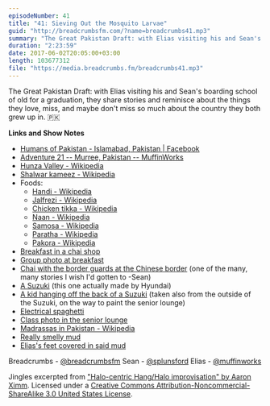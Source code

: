 ```yaml
---
episodeNumber: 41
title: "41: Sieving Out the Mosquito Larvae"
guid: "http://breadcrumbsfm.com/?name=breadcrumbs41.mp3"
summary: "The Great Pakistan Draft: with Elias visiting his and Sean's boarding school of old for a graduation, they share stories and reminisce about the things they love, miss, and maybe don't miss so much about the country they both grew up in. 🇵🇰"
duration: "2:23:59"
date: 2017-06-02T20:05:00+03:00
length: 103677312
file: "https://media.breadcrumbs.fm/breadcrumbs41.mp3"
---
```

The Great Pakistan Draft: with Elias visiting his and Sean's boarding school of old for a graduation, they share stories and reminisce about the things they love, miss, and maybe don't miss so much about the country they both grew up in. 🇵🇰

**Links and Show Notes** 
- [Humans of Pakistan - Islamabad, Pakistan | Facebook](https://www.facebook.com/HofPak/)
- [ Adventure 21 -- Murree, Pakistan -- MuffinWorks](http://www.muffin.works/blog/2017/05/28/adventure-21-murree-pakistan/)
- [Hunza Valley - Wikipedia](https://en.wikipedia.org/wiki/Hunza_Valley?wprov=sfsi1)
- [Shalwar kameez - Wikipedia](https://en.wikipedia.org/wiki/Shalwar_kameez?wprov=sfsi1)
- Foods: 
    - [Handi - Wikipedia](https://en.wikipedia.org/wiki/Handi?wprov=sfsi1)
    - [Jalfrezi - Wikipedia](https://en.wikipedia.org/wiki/Jalfrezi?wprov=sfsi1)
    - [Chicken tikka - Wikipedia](https://en.wikipedia.org/wiki/Chicken_tikka?wprov=sfsi1)
    - [Naan - Wikipedia](https://en.wikipedia.org/wiki/Naan?wprov=sfsi1)
    - [Samosa - Wikipedia](https://en.wikipedia.org/wiki/Samosa?wprov=sfsi1)
    - [Paratha - Wikipedia](https://en.wikipedia.org/wiki/Paratha?wprov=sfsi1)
    - [Pakora - Wikipedia](https://en.wikipedia.org/wiki/Pakora?wprov=sfsi1)
- [Breakfast in a chai shop](http://d.pr/i/GlIcw)
- [Group photo at breakfast](http://d.pr/i/pxAOzf)
- [Chai with the border guards at the Chinese border](http://d.pr/i/fxIcyE) (one of the many, many stories I wish I'd gotten to -Sean)
- [A Suzuki](http://d.pr/i/sJradu) (this one actually made by Hyundai)
- [A kid hanging off the back of a Suzuki](http://d.pr/i/pkXSc) (taken also from the outside of the Suzuki, on the way to paint the senior lounge)
- [Electrical spaghetti](http://d.pr/i/AbreQM)
- [Class photo in the senior lounge](http://d.pr/i/pqW6hq)
- [Madrassas in Pakistan - Wikipedia](https://en.wikipedia.org/wiki/Madrassas_in_Pakistan?wprov=sfsi1)
- [Really smelly mud](http://d.pr/i/lbaKCO)
- [Elias's feet covered in said mud](http://d.pr/i/AP0Xo)

Breadcrumbs - [@breadcrumbsfm](https://twitter.com/breadcrumbsfm) Sean - [@splunsford](https://twitter.com/splunsford) Elias - [@muffinworks](https://twitter.com/muffinworks)

Jingles excerpted from [ "Halo-centric Hang/Halo improvisation" by Aaron Ximm](http://freemusicarchive.org/music/aaron_ximm/handpans_and_the_hang/). Licensed under a [Creative Commons Attribution-Noncommercial-ShareAlike 3.0 United States License](http://creativecommons.org/licenses/by-nc-sa/3.0/us/).